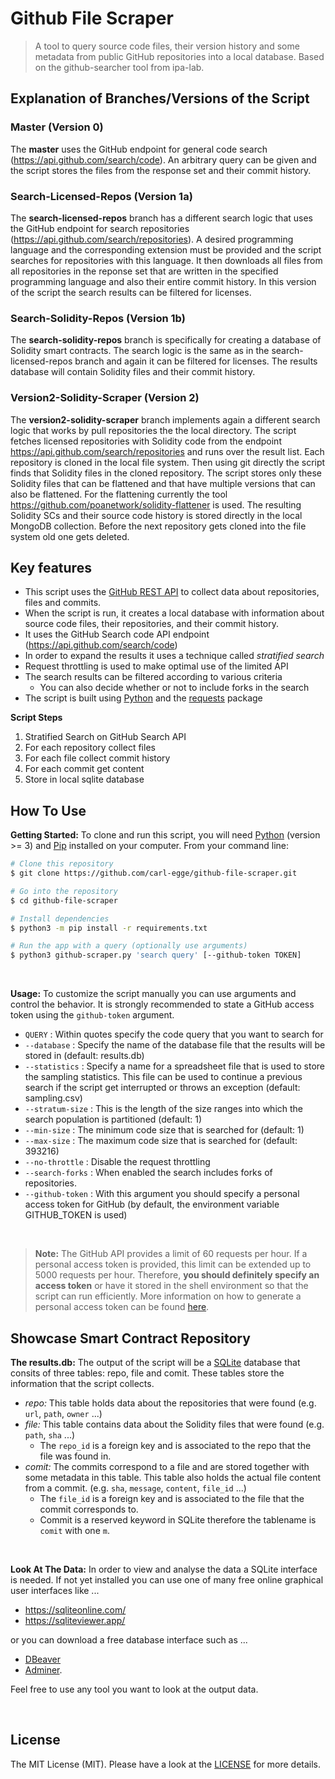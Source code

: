 # Github File Scraper

> A tool to query source code files, their version history and some metadata from public GitHub repositories into a local database. Based on the github-searcher tool from ipa-lab.

## Explanation of Branches/Versions of the Script

### Master (Version 0)
The **master** uses the GitHub endpoint for general code search (https://api.github.com/search/code). An arbitrary query can be given and the script stores the files from the response set and their commit history.

### Search-Licensed-Repos (Version 1a)
The **search-licensed-repos** branch has a different search logic that uses the GitHub endpoint for search repositories (https://api.github.com/search/repositories). A desired programming language and the corresponding extension must be provided and the script searches for repositories with this language. It then downloads all files from all repositories in the reponse set that are written in the specified programming language and also their entire commit history. In this version of the script the search results can be filtered for licenses.

### Search-Solidity-Repos (Version 1b)
The **search-solidity-repos** branch is specifically for creating a database of Solidity smart contracts. The search logic is the same as in the search-licensed-repos branch and again it can be filtered for licenses. The results database will contain Solidity files and their commit history.

### Version2-Solidity-Scraper (Version 2)
The **version2-solidity-scraper** branch implements again a different search logic that works by pull repositories the the local directory. The script fetches licensed repositories with Solidity code from the endpoint https://api.github.com/search/repositories and runs over the result list. Each repository is cloned in the local file system. Then using git directly the script finds that Solidity files in the cloned repository. The script stores only these Solidity files that can be flattened and that have multiple versions that can also be flattened. For the flattening currently the tool https://github.com/poanetwork/solidity-flattener is used. The resulting Solidity SCs and their source code history is stored directly in the local MongoDB collection. Before the next repository gets cloned into the file system old one gets deleted.

## Key features

- This script uses the [GitHub REST API](https://docs.github.com/en/rest) to collect data about repositories, files and commits.
- When the script is run, it creates a local database with information about source code files, their repositories, and their commit history.
- It uses the GitHub Search code API endpoint (https://api.github.com/search/code)
- In order to expand the results it uses a technique called _stratified search_
- Request throttling is used to make optimal use of the limited API
- The search results can be filtered according to various criteria
  - You can also decide whether or not to include forks in the search
- The script is built using [Python](https://docs.python.org/3/) and the [requests](https://pypi.org/project/requests/) package

**Script Steps**

1. Stratified Search on GitHub Search API
2. For each repository collect files
3. For each file collect commit history
4. For each commit get content
5. Store in local sqlite database

## How To Use

**Getting Started:**
To clone and run this script, you will need [Python](https://www.python.org/downloads/) (version >= 3) and [Pip](https://pip.pypa.io/en/stable/) installed on your computer.
From your command line:

```bash
# Clone this repository
$ git clone https://github.com/carl-egge/github-file-scraper.git

# Go into the repository
$ cd github-file-scraper

# Install dependencies
$ python3 -m pip install -r requirements.txt

# Run the app with a query (optionally use arguments)
$ python3 github-scraper.py 'search query' [--github-token TOKEN]
```

<br>

**Usage:**
To customize the script manually you can use arguments and control the behavior. It is strongly recommended to state a GitHub access token using the `github-token` argument.
<br>

- `QUERY` : Within quotes specify the code query that you want to search for
- `--database` : Specify the name of the database file that the results will be stored in (default: results.db)
- `--statistics` : Specify a name for a spreadsheet file that is used to store the sampling statistics. This file can be used to continue a previous search if the script get interrupted or throws an exception (default: sampling.csv)
- `--stratum-size` : This is the length of the size ranges into which the search population is partitioned (default: 1)
- `--min-size` : The minimum code size that is searched for (default: 1)
- `--max-size` : The maximum code size that is searched for (default: 393216)
- `--no-throttle` : Disable the request throttling
- `--search-forks` : When enabled the search includes forks of repositories.
- `--github-token` : With this argument you should specify a personal access token for GitHub (by default, the environment variable GITHUB_TOKEN is used)

<br>

> **Note:**
> The GitHub API provides a limit of 60 requests per hour. If a personal access token is provided, this limit can be extended up to 5000 requests per hour. Therefore, **you should definitely specify an access token** or have it stored in the shell environment so that the script can run efficiently.
> More information on how to generate a personal access token can be found [here](https://docs.github.com/en/authentication/keeping-your-account-and-data-secure/creating-a-personal-access-token#creating-a-personal-access-token-classic).

## Showcase Smart Contract Repository

**The results.db:**
The output of the script will be a [SQLite](https://www.sqlite.org/index.html) database that consits of three tables: repo, file and comit. These tables store the information that the script collects.

- _repo:_ This table holds data about the repositories that were found (e.g. `url`, `path`, `owner` ...)
- _file:_ This table contains data about the Solidity files that were found (e.g. `path`, `sha` ...)
  - The `repo_id` is a foreign key and is associated to the repo that the file was found in.
- _comit:_ The commits correspond to a file and are stored together with some metadata in this table. This table also holds the actual file content from a commit. (e.g. `sha`, `message`, `content`, `file_id` ...)
  - The `file_id` is a foreign key and is associated to the file that the commit corresponds to.
  - Commit is a reserved keyword in SQLite therefore the tablename is `comit` with one `m`.

<br>

**Look At The Data:**
In order to view and analyse the data a SQLite interface is needed. If not yet installed you can use one of many free online graphical user interfaces like ...

- https://sqliteonline.com/
- https://sqliteviewer.app/

or you can download a free database interface such as ...

- [DBeaver](https://dbeaver.io/)
- [Adminer](https://www.adminer.org/).

Feel free to use any tool you want to look at the output data.

<br>

## License

The MIT License (MIT). Please have a look at the [LICENSE](LICENSE) for more details.
